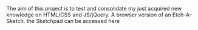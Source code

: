 The aim of this project is to test and consolidate my just acquired new knowledge on HTML/CSS and JS/jQuery.
A browser version of an Etch-A-Sketch.
the Sketchpad can be accessed here
